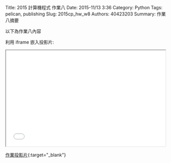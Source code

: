 Title: 2015 計算機程式 作業八
Date: 2015-11/13 3:36
Category: Python
Tags: pelican, publishing
Slug: 2015cp_hw_w8
Authors: 40423203
Summary: 作業八摘要

以下為作業八內容

利用 iframe 嵌入投影片:

<iframe src="40423203_cp_w8_p.html" width="500" height="300"></iframe>

[作業投影片](40423203_cp_w8_p.html){:target="_blank"}